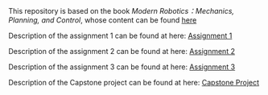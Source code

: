 This repository is based on the book _Modern Robotics：Mechanics, Planning, and Control_, whose content can be found [here](https://hades.mech.northwestern.edu/index.php/Modern_Robotics)

Description of the assignment 1 can be found at here: [Assignment 1](https://hades.mech.northwestern.edu/index.php/ME_449_Assignment_1)

Description of the assignment 2 can be found at here: [Assignment 2](https://hades.mech.northwestern.edu/index.php/ME_449_Assignment_2)

Description of the assignment 3 can be found at here: [Assignment 3](https://hades.mech.northwestern.edu/index.php/ME_449_Assignment_3)

Description of the Capstone project can be found at here: [Capstone Project](./Capstone/README.pdf)
